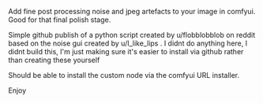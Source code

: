 Add fine post processing noise and jpeg artefacts to your image in comfyui. Good for that final polish stage.

Simple github publish of a python script created by u/flobblobblob on reddit based on the noise gui created by u/I_like_lips . 
I didnt do anything here, I didnt build this, I'm just making sure it's easier to install via github rather than creating these yourself

Should be able to install the custom node via the comfyui URL installer. 

Enjoy
